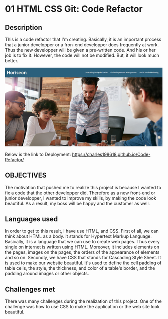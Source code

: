 # 01 HTML CSS Git: Code Refactor

## Description 

This is a code refactor that I'm creating. Basically, it is an important process that a junior developper or a fron-end developper does frequently at work. Thus the new developper will be given a pre-written code. And his or her job is to fix it. However, the code will not be modified. But, it will look much better.

![Code-Refactor](./Code-Refactor.png)

Below is the link to Deployment:
https://charles198618.github.io/Code-Refactor/

## OBJECTIVES

The motivation that pushed me to realize this project is because I wanted to fix a code that the other developper did. Therefore as a new front-end or junior developper, I wanted to improve my skills, by making the code look beautiful. As a result, my boss will be happy and the customer as well.

## Languages used

In order to get to this result, I have use HTML, and CSS. First of all, we can think about HTML as a body. it stands for Hypertext Markup Language. Basically, it is a language that we can use to create web pages. Thus every single on internet is written using HTML. Moreover, it includes elements on the pages, images on the pages, the orders of the appearance of elements and so on. Secondly, we have CSS that stands for Cascading Style Sheet. It is used to make our website beautiful. It's used to define the cell padding of table cells, the style, the thickness, and color of a table's border, and the padding around images or other objects. 

## Challenges met

There was many challenges during the realization of this project. One of the challenge was how to use CSS to make the application or the web site look beautiful.
